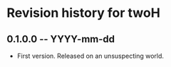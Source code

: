 # Revision history for twoH

## 0.1.0.0 -- YYYY-mm-dd

* First version. Released on an unsuspecting world.
